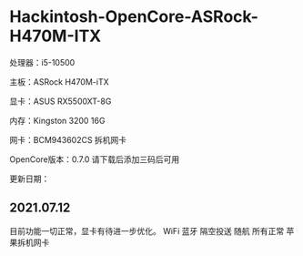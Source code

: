 # Hackintosh-OpenCore-ASRock-H470M-ITX

处理器：i5-10500

主板：ASRock H470M-iTX

显卡：ASUS RX5500XT-8G

内存：Kingston 3200 16G

网卡：BCM943602CS 拆机网卡

OpenCore版本：0.7.0
请下载后添加三码后可用

更新日期：

## 2021.07.12
  目前功能一切正常，显卡有待进一步优化。
  WiFi 蓝牙 隔空投送 随航 所有正常 苹果拆机网卡
  

